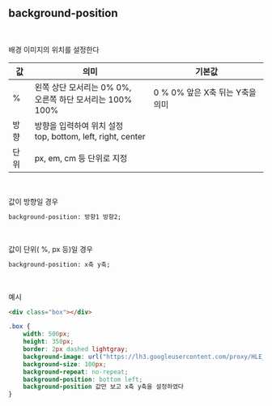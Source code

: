 ## background-position
<br/>

배경 이미지의 위치를 설정한다
<br/>

|값|의미|기본값|
|------|---|---|
|%|왼쪽 상단 모서리는 0% 0%,<br/>오른쪽 하단 모서리는 100% 100%|0 % 0% 앞은 X축 뒤는 Y축을 의미|
|방향|방향을 입력하여 위치 설정<br/>top, bottom, left, right, center||
|단위|px, em, cm 등 단위로 지정||

<br/>

값이 방향일 경우
<br/>

```html
background-position: 방향1 방향2;
```

<br/>

값이 단위( %, px 등)일 경우
<br/>

```html
background-position: x축 y축;
```
<br/>

예시
<br/>

```html
<div class="box"></div>
```
```css
.box {
    width: 500px;
    height: 350px;
    border: 2px dashed lightgray;
    background-image: url("https://lh3.googleusercontent.com/proxy/HLE_xccz7qnXinNGfe-Oz_mEZvrltIKAqlxvjlXZV4bnBFrR0g7xIANF7rPLSH8ECLXbNxRpsF1a-gBulUsD-OPU5hsihlHIAEhi3KyWmnYY0RVjiw");
    background-size: 100px;
    background-repeat: no-repeat;
    background-position: bottom left;
    background-position 값만 보고 x축 y축을 설정하였다
}
```